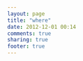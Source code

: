 ```yaml
---
layout: page
title: "where"
date: 2012-12-01 00:14
comments: true
sharing: true
footer: true
---
```

